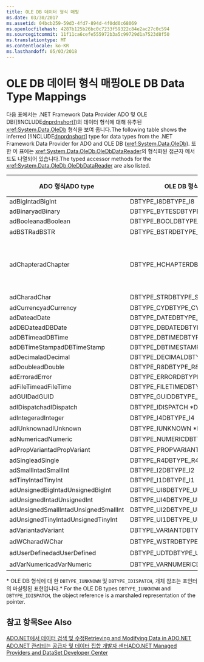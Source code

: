 ```yaml
---
title: OLE DB 데이터 형식 매핑
ms.date: 03/30/2017
ms.assetid: 04bcb259-59d3-4fd7-894d-4f0dd0c68069
ms.openlocfilehash: 4287b125b26bc0c7233f59322c84e2ac27c0c594
ms.sourcegitcommit: 11f11ca6cefe555972b3a5c99729d1a7523d8f50
ms.translationtype: MT
ms.contentlocale: ko-KR
ms.lasthandoff: 05/03/2018
---
```

# <a name="ole-db-data-type-mappings"></a><span data-ttu-id="58dbd-102">OLE DB 데이터 형식 매핑</span><span class="sxs-lookup"><span data-stu-id="58dbd-102">OLE DB Data Type Mappings</span></span>
<span data-ttu-id="58dbd-103">다음 표에서는 .NET Framework Data Provider ADO 및 OLE DB([!INCLUDE[dnprdnshort](../../../../includes/dnprdnshort-md.md)])의 데이터 형식에 대해 유추된 <xref:System.Data.OleDb> 형식을 보여 줍니다.</span><span class="sxs-lookup"><span data-stu-id="58dbd-103">The following table shows the inferred [!INCLUDE[dnprdnshort](../../../../includes/dnprdnshort-md.md)] type for data types from the .NET Framework Data Provider for ADO and OLE DB (<xref:System.Data.OleDb>).</span></span> <span data-ttu-id="58dbd-104">또한 이 표에는 <xref:System.Data.OleDb.OleDbDataReader>의 형식화된 접근자 메서드도 나열되어 있습니다.</span><span class="sxs-lookup"><span data-stu-id="58dbd-104">The typed accessor methods for the <xref:System.Data.OleDb.OleDbDataReader> are also listed.</span></span>  
  
|<span data-ttu-id="58dbd-105">ADO 형식</span><span class="sxs-lookup"><span data-stu-id="58dbd-105">ADO type</span></span>|<span data-ttu-id="58dbd-106">OLE DB 형식</span><span class="sxs-lookup"><span data-stu-id="58dbd-106">OLE DB type</span></span>|[!INCLUDE[dnprdnshort](../../../../includes/dnprdnshort-md.md)]<span data-ttu-id="58dbd-107"> 형식</span><span class="sxs-lookup"><span data-stu-id="58dbd-107"> type</span></span>|[!INCLUDE[dnprdnshort](../../../../includes/dnprdnshort-md.md)]<span data-ttu-id="58dbd-108">의 형식화된 접근자</span><span class="sxs-lookup"><span data-stu-id="58dbd-108"> typed accessor</span></span>|  
|--------------|-----------------|----------------------------------------------------------------------|--------------------------------------------------------------------------------|  
|<span data-ttu-id="58dbd-109">adBigInt</span><span class="sxs-lookup"><span data-stu-id="58dbd-109">adBigInt</span></span>|<span data-ttu-id="58dbd-110">DBTYPE_I8</span><span class="sxs-lookup"><span data-stu-id="58dbd-110">DBTYPE_I8</span></span>|<span data-ttu-id="58dbd-111">Int64</span><span class="sxs-lookup"><span data-stu-id="58dbd-111">Int64</span></span>|<span data-ttu-id="58dbd-112">GetInt64()</span><span class="sxs-lookup"><span data-stu-id="58dbd-112">GetInt64()</span></span>|  
|<span data-ttu-id="58dbd-113">adBinary</span><span class="sxs-lookup"><span data-stu-id="58dbd-113">adBinary</span></span>|<span data-ttu-id="58dbd-114">DBTYPE_BYTES</span><span class="sxs-lookup"><span data-stu-id="58dbd-114">DBTYPE_BYTES</span></span>|<span data-ttu-id="58dbd-115">Byte[]</span><span class="sxs-lookup"><span data-stu-id="58dbd-115">Byte[]</span></span>|<span data-ttu-id="58dbd-116">GetBytes()</span><span class="sxs-lookup"><span data-stu-id="58dbd-116">GetBytes()</span></span>|  
|<span data-ttu-id="58dbd-117">adBoolean</span><span class="sxs-lookup"><span data-stu-id="58dbd-117">adBoolean</span></span>|<span data-ttu-id="58dbd-118">DBTYPE_BOOL</span><span class="sxs-lookup"><span data-stu-id="58dbd-118">DBTYPE_BOOL</span></span>|<span data-ttu-id="58dbd-119">Boolean</span><span class="sxs-lookup"><span data-stu-id="58dbd-119">Boolean</span></span>|<span data-ttu-id="58dbd-120">GetBoolean()</span><span class="sxs-lookup"><span data-stu-id="58dbd-120">GetBoolean()</span></span>|  
|<span data-ttu-id="58dbd-121">adBSTR</span><span class="sxs-lookup"><span data-stu-id="58dbd-121">adBSTR</span></span>|<span data-ttu-id="58dbd-122">DBTYPE_BSTR</span><span class="sxs-lookup"><span data-stu-id="58dbd-122">DBTYPE_BSTR</span></span>|<span data-ttu-id="58dbd-123">문자열</span><span class="sxs-lookup"><span data-stu-id="58dbd-123">String</span></span>|<span data-ttu-id="58dbd-124">GetString()</span><span class="sxs-lookup"><span data-stu-id="58dbd-124">GetString()</span></span>|  
|<span data-ttu-id="58dbd-125">adChapter</span><span class="sxs-lookup"><span data-stu-id="58dbd-125">adChapter</span></span>|<span data-ttu-id="58dbd-126">DBTYPE_HCHAPTER</span><span class="sxs-lookup"><span data-stu-id="58dbd-126">DBTYPE_HCHAPTER</span></span>|<span data-ttu-id="58dbd-127">`DataReader`를 통해 지원됩니다.</span><span class="sxs-lookup"><span data-stu-id="58dbd-127">Supported through the `DataReader`.</span></span> <span data-ttu-id="58dbd-128">참조 [DataReader를 사용 하 여 데이터를 검색](../../../../docs/framework/data/adonet/retrieving-data-using-a-datareader.md)합니다.</span><span class="sxs-lookup"><span data-stu-id="58dbd-128">See [Retrieving Data Using a DataReader](../../../../docs/framework/data/adonet/retrieving-data-using-a-datareader.md).</span></span>|<span data-ttu-id="58dbd-129">GetValue()</span><span class="sxs-lookup"><span data-stu-id="58dbd-129">GetValue()</span></span>|  
|<span data-ttu-id="58dbd-130">adChar</span><span class="sxs-lookup"><span data-stu-id="58dbd-130">adChar</span></span>|<span data-ttu-id="58dbd-131">DBTYPE_STR</span><span class="sxs-lookup"><span data-stu-id="58dbd-131">DBTYPE_STR</span></span>|<span data-ttu-id="58dbd-132">문자열</span><span class="sxs-lookup"><span data-stu-id="58dbd-132">String</span></span>|<span data-ttu-id="58dbd-133">GetString()</span><span class="sxs-lookup"><span data-stu-id="58dbd-133">GetString()</span></span>|  
|<span data-ttu-id="58dbd-134">adCurrency</span><span class="sxs-lookup"><span data-stu-id="58dbd-134">adCurrency</span></span>|<span data-ttu-id="58dbd-135">DBTYPE_CY</span><span class="sxs-lookup"><span data-stu-id="58dbd-135">DBTYPE_CY</span></span>|<span data-ttu-id="58dbd-136">Decimal</span><span class="sxs-lookup"><span data-stu-id="58dbd-136">Decimal</span></span>|<span data-ttu-id="58dbd-137">GetDecimal()</span><span class="sxs-lookup"><span data-stu-id="58dbd-137">GetDecimal()</span></span>|  
|<span data-ttu-id="58dbd-138">adDate</span><span class="sxs-lookup"><span data-stu-id="58dbd-138">adDate</span></span>|<span data-ttu-id="58dbd-139">DBTYPE_DATE</span><span class="sxs-lookup"><span data-stu-id="58dbd-139">DBTYPE_DATE</span></span>|<span data-ttu-id="58dbd-140">DateTime</span><span class="sxs-lookup"><span data-stu-id="58dbd-140">DateTime</span></span>|<span data-ttu-id="58dbd-141">GetDateTime()</span><span class="sxs-lookup"><span data-stu-id="58dbd-141">GetDateTime()</span></span>|  
|<span data-ttu-id="58dbd-142">adDBDate</span><span class="sxs-lookup"><span data-stu-id="58dbd-142">adDBDate</span></span>|<span data-ttu-id="58dbd-143">DBTYPE_DBDATE</span><span class="sxs-lookup"><span data-stu-id="58dbd-143">DBTYPE_DBDATE</span></span>|<span data-ttu-id="58dbd-144">DateTime</span><span class="sxs-lookup"><span data-stu-id="58dbd-144">DateTime</span></span>|<span data-ttu-id="58dbd-145">GetDateTime()</span><span class="sxs-lookup"><span data-stu-id="58dbd-145">GetDateTime()</span></span>|  
|<span data-ttu-id="58dbd-146">adDBTime</span><span class="sxs-lookup"><span data-stu-id="58dbd-146">adDBTime</span></span>|<span data-ttu-id="58dbd-147">DBTYPE_DBTIME</span><span class="sxs-lookup"><span data-stu-id="58dbd-147">DBTYPE_DBTIME</span></span>|<span data-ttu-id="58dbd-148">DateTime</span><span class="sxs-lookup"><span data-stu-id="58dbd-148">DateTime</span></span>|<span data-ttu-id="58dbd-149">GetDateTime()</span><span class="sxs-lookup"><span data-stu-id="58dbd-149">GetDateTime()</span></span>|  
|<span data-ttu-id="58dbd-150">adDBTimeStamp</span><span class="sxs-lookup"><span data-stu-id="58dbd-150">adDBTimeStamp</span></span>|<span data-ttu-id="58dbd-151">DBTYPE_DBTIMESTAMP</span><span class="sxs-lookup"><span data-stu-id="58dbd-151">DBTYPE_DBTIMESTAMP</span></span>|<span data-ttu-id="58dbd-152">DateTime</span><span class="sxs-lookup"><span data-stu-id="58dbd-152">DateTime</span></span>|<span data-ttu-id="58dbd-153">GetDateTime()</span><span class="sxs-lookup"><span data-stu-id="58dbd-153">GetDateTime()</span></span>|  
|<span data-ttu-id="58dbd-154">adDecimal</span><span class="sxs-lookup"><span data-stu-id="58dbd-154">adDecimal</span></span>|<span data-ttu-id="58dbd-155">DBTYPE_DECIMAL</span><span class="sxs-lookup"><span data-stu-id="58dbd-155">DBTYPE_DECIMAL</span></span>|<span data-ttu-id="58dbd-156">Decimal</span><span class="sxs-lookup"><span data-stu-id="58dbd-156">Decimal</span></span>|<span data-ttu-id="58dbd-157">GetDecimal()</span><span class="sxs-lookup"><span data-stu-id="58dbd-157">GetDecimal()</span></span>|  
|<span data-ttu-id="58dbd-158">adDouble</span><span class="sxs-lookup"><span data-stu-id="58dbd-158">adDouble</span></span>|<span data-ttu-id="58dbd-159">DBTYPE_R8</span><span class="sxs-lookup"><span data-stu-id="58dbd-159">DBTYPE_R8</span></span>|<span data-ttu-id="58dbd-160">Double</span><span class="sxs-lookup"><span data-stu-id="58dbd-160">Double</span></span>|<span data-ttu-id="58dbd-161">GetDouble()</span><span class="sxs-lookup"><span data-stu-id="58dbd-161">GetDouble()</span></span>|  
|<span data-ttu-id="58dbd-162">adError</span><span class="sxs-lookup"><span data-stu-id="58dbd-162">adError</span></span>|<span data-ttu-id="58dbd-163">DBTYPE_ERROR</span><span class="sxs-lookup"><span data-stu-id="58dbd-163">DBTYPE_ERROR</span></span>|<span data-ttu-id="58dbd-164">ExternalException</span><span class="sxs-lookup"><span data-stu-id="58dbd-164">ExternalException</span></span>|<span data-ttu-id="58dbd-165">GetValue()</span><span class="sxs-lookup"><span data-stu-id="58dbd-165">GetValue()</span></span>|  
|<span data-ttu-id="58dbd-166">adFileTime</span><span class="sxs-lookup"><span data-stu-id="58dbd-166">adFileTime</span></span>|<span data-ttu-id="58dbd-167">DBTYPE_FILETIME</span><span class="sxs-lookup"><span data-stu-id="58dbd-167">DBTYPE_FILETIME</span></span>|<span data-ttu-id="58dbd-168">DateTime</span><span class="sxs-lookup"><span data-stu-id="58dbd-168">DateTime</span></span>|<span data-ttu-id="58dbd-169">GetDateTime()</span><span class="sxs-lookup"><span data-stu-id="58dbd-169">GetDateTime()</span></span>|  
|<span data-ttu-id="58dbd-170">adGUID</span><span class="sxs-lookup"><span data-stu-id="58dbd-170">adGUID</span></span>|<span data-ttu-id="58dbd-171">DBTYPE_GUID</span><span class="sxs-lookup"><span data-stu-id="58dbd-171">DBTYPE_GUID</span></span>|<span data-ttu-id="58dbd-172">Guid</span><span class="sxs-lookup"><span data-stu-id="58dbd-172">Guid</span></span>|<span data-ttu-id="58dbd-173">GetGuid()</span><span class="sxs-lookup"><span data-stu-id="58dbd-173">GetGuid()</span></span>|  
|<span data-ttu-id="58dbd-174">adIDispatch</span><span class="sxs-lookup"><span data-stu-id="58dbd-174">adIDispatch</span></span>|<span data-ttu-id="58dbd-175">DBTYPE_IDISPATCH \*</span><span class="sxs-lookup"><span data-stu-id="58dbd-175">DBTYPE_IDISPATCH \*</span></span>|<span data-ttu-id="58dbd-176">개체</span><span class="sxs-lookup"><span data-stu-id="58dbd-176">Object</span></span>|<span data-ttu-id="58dbd-177">GetValue()</span><span class="sxs-lookup"><span data-stu-id="58dbd-177">GetValue()</span></span>|  
|<span data-ttu-id="58dbd-178">adInteger</span><span class="sxs-lookup"><span data-stu-id="58dbd-178">adInteger</span></span>|<span data-ttu-id="58dbd-179">DBTYPE_I4</span><span class="sxs-lookup"><span data-stu-id="58dbd-179">DBTYPE_I4</span></span>|<span data-ttu-id="58dbd-180">Int32</span><span class="sxs-lookup"><span data-stu-id="58dbd-180">Int32</span></span>|<span data-ttu-id="58dbd-181">GetInt32()</span><span class="sxs-lookup"><span data-stu-id="58dbd-181">GetInt32()</span></span>|  
|<span data-ttu-id="58dbd-182">adIUnknown</span><span class="sxs-lookup"><span data-stu-id="58dbd-182">adIUnknown</span></span>|<span data-ttu-id="58dbd-183">DBTYPE_IUNKNOWN \*</span><span class="sxs-lookup"><span data-stu-id="58dbd-183">DBTYPE_IUNKNOWN \*</span></span>|<span data-ttu-id="58dbd-184">개체</span><span class="sxs-lookup"><span data-stu-id="58dbd-184">Object</span></span>|<span data-ttu-id="58dbd-185">GetValue()</span><span class="sxs-lookup"><span data-stu-id="58dbd-185">GetValue()</span></span>|  
|<span data-ttu-id="58dbd-186">adNumeric</span><span class="sxs-lookup"><span data-stu-id="58dbd-186">adNumeric</span></span>|<span data-ttu-id="58dbd-187">DBTYPE_NUMERIC</span><span class="sxs-lookup"><span data-stu-id="58dbd-187">DBTYPE_NUMERIC</span></span>|<span data-ttu-id="58dbd-188">Decimal</span><span class="sxs-lookup"><span data-stu-id="58dbd-188">Decimal</span></span>|<span data-ttu-id="58dbd-189">GetDecimal()</span><span class="sxs-lookup"><span data-stu-id="58dbd-189">GetDecimal()</span></span>|  
|<span data-ttu-id="58dbd-190">adPropVariant</span><span class="sxs-lookup"><span data-stu-id="58dbd-190">adPropVariant</span></span>|<span data-ttu-id="58dbd-191">DBTYPE_PROPVARIANT</span><span class="sxs-lookup"><span data-stu-id="58dbd-191">DBTYPE_PROPVARIANT</span></span>|<span data-ttu-id="58dbd-192">개체</span><span class="sxs-lookup"><span data-stu-id="58dbd-192">Object</span></span>|<span data-ttu-id="58dbd-193">GetValue()</span><span class="sxs-lookup"><span data-stu-id="58dbd-193">GetValue()</span></span>|  
|<span data-ttu-id="58dbd-194">adSingle</span><span class="sxs-lookup"><span data-stu-id="58dbd-194">adSingle</span></span>|<span data-ttu-id="58dbd-195">DBTYPE_R4</span><span class="sxs-lookup"><span data-stu-id="58dbd-195">DBTYPE_R4</span></span>|<span data-ttu-id="58dbd-196">Single</span><span class="sxs-lookup"><span data-stu-id="58dbd-196">Single</span></span>|<span data-ttu-id="58dbd-197">GetFloat()</span><span class="sxs-lookup"><span data-stu-id="58dbd-197">GetFloat()</span></span>|  
|<span data-ttu-id="58dbd-198">adSmallInt</span><span class="sxs-lookup"><span data-stu-id="58dbd-198">adSmallInt</span></span>|<span data-ttu-id="58dbd-199">DBTYPE_I2</span><span class="sxs-lookup"><span data-stu-id="58dbd-199">DBTYPE_I2</span></span>|<span data-ttu-id="58dbd-200">Int16</span><span class="sxs-lookup"><span data-stu-id="58dbd-200">Int16</span></span>|<span data-ttu-id="58dbd-201">GetInt16()</span><span class="sxs-lookup"><span data-stu-id="58dbd-201">GetInt16()</span></span>|  
|<span data-ttu-id="58dbd-202">adTinyInt</span><span class="sxs-lookup"><span data-stu-id="58dbd-202">adTinyInt</span></span>|<span data-ttu-id="58dbd-203">DBTYPE_I1</span><span class="sxs-lookup"><span data-stu-id="58dbd-203">DBTYPE_I1</span></span>|<span data-ttu-id="58dbd-204">Byte</span><span class="sxs-lookup"><span data-stu-id="58dbd-204">Byte</span></span>|<span data-ttu-id="58dbd-205">GetByte()</span><span class="sxs-lookup"><span data-stu-id="58dbd-205">GetByte()</span></span>|  
|<span data-ttu-id="58dbd-206">adUnsignedBigInt</span><span class="sxs-lookup"><span data-stu-id="58dbd-206">adUnsignedBigInt</span></span>|<span data-ttu-id="58dbd-207">DBTYPE_UI8</span><span class="sxs-lookup"><span data-stu-id="58dbd-207">DBTYPE_UI8</span></span>|<span data-ttu-id="58dbd-208">UInt64</span><span class="sxs-lookup"><span data-stu-id="58dbd-208">UInt64</span></span>|<span data-ttu-id="58dbd-209">GetValue()</span><span class="sxs-lookup"><span data-stu-id="58dbd-209">GetValue()</span></span>|  
|<span data-ttu-id="58dbd-210">adUnsignedInt</span><span class="sxs-lookup"><span data-stu-id="58dbd-210">adUnsignedInt</span></span>|<span data-ttu-id="58dbd-211">DBTYPE_UI4</span><span class="sxs-lookup"><span data-stu-id="58dbd-211">DBTYPE_UI4</span></span>|<span data-ttu-id="58dbd-212">UInt32</span><span class="sxs-lookup"><span data-stu-id="58dbd-212">UInt32</span></span>|<span data-ttu-id="58dbd-213">GetValue()</span><span class="sxs-lookup"><span data-stu-id="58dbd-213">GetValue()</span></span>|  
|<span data-ttu-id="58dbd-214">adUnsignedSmallInt</span><span class="sxs-lookup"><span data-stu-id="58dbd-214">adUnsignedSmallInt</span></span>|<span data-ttu-id="58dbd-215">DBTYPE_UI2</span><span class="sxs-lookup"><span data-stu-id="58dbd-215">DBTYPE_UI2</span></span>|<span data-ttu-id="58dbd-216">UInt16</span><span class="sxs-lookup"><span data-stu-id="58dbd-216">UInt16</span></span>|<span data-ttu-id="58dbd-217">GetValue()</span><span class="sxs-lookup"><span data-stu-id="58dbd-217">GetValue()</span></span>|  
|<span data-ttu-id="58dbd-218">adUnsignedTinyInt</span><span class="sxs-lookup"><span data-stu-id="58dbd-218">adUnsignedTinyInt</span></span>|<span data-ttu-id="58dbd-219">DBTYPE_UI1</span><span class="sxs-lookup"><span data-stu-id="58dbd-219">DBTYPE_UI1</span></span>|<span data-ttu-id="58dbd-220">Byte</span><span class="sxs-lookup"><span data-stu-id="58dbd-220">Byte</span></span>|<span data-ttu-id="58dbd-221">GetByte()</span><span class="sxs-lookup"><span data-stu-id="58dbd-221">GetByte()</span></span>|  
|<span data-ttu-id="58dbd-222">adVariant</span><span class="sxs-lookup"><span data-stu-id="58dbd-222">adVariant</span></span>|<span data-ttu-id="58dbd-223">DBTYPE_VARIANT</span><span class="sxs-lookup"><span data-stu-id="58dbd-223">DBTYPE_VARIANT</span></span>|<span data-ttu-id="58dbd-224">개체</span><span class="sxs-lookup"><span data-stu-id="58dbd-224">Object</span></span>|<span data-ttu-id="58dbd-225">GetValue()</span><span class="sxs-lookup"><span data-stu-id="58dbd-225">GetValue()</span></span>|  
|<span data-ttu-id="58dbd-226">adWChar</span><span class="sxs-lookup"><span data-stu-id="58dbd-226">adWChar</span></span>|<span data-ttu-id="58dbd-227">DBTYPE_WSTR</span><span class="sxs-lookup"><span data-stu-id="58dbd-227">DBTYPE_WSTR</span></span>|<span data-ttu-id="58dbd-228">문자열</span><span class="sxs-lookup"><span data-stu-id="58dbd-228">String</span></span>|<span data-ttu-id="58dbd-229">GetString()</span><span class="sxs-lookup"><span data-stu-id="58dbd-229">GetString()</span></span>|  
|<span data-ttu-id="58dbd-230">adUserDefined</span><span class="sxs-lookup"><span data-stu-id="58dbd-230">adUserDefined</span></span>|<span data-ttu-id="58dbd-231">DBTYPE_UDT</span><span class="sxs-lookup"><span data-stu-id="58dbd-231">DBTYPE_UDT</span></span>|<span data-ttu-id="58dbd-232">지원되지 않음</span><span class="sxs-lookup"><span data-stu-id="58dbd-232">not supported</span></span>||  
|<span data-ttu-id="58dbd-233">adVarNumeric</span><span class="sxs-lookup"><span data-stu-id="58dbd-233">adVarNumeric</span></span>|<span data-ttu-id="58dbd-234">DBTYPE_VARNUMERIC</span><span class="sxs-lookup"><span data-stu-id="58dbd-234">DBTYPE_VARNUMERIC</span></span>|<span data-ttu-id="58dbd-235">지원되지 않음</span><span class="sxs-lookup"><span data-stu-id="58dbd-235">not supported</span></span>||  
  
 <span data-ttu-id="58dbd-236">\* OLE DB 형식에 대 한 `DBTYPE_IUNKNOWN` 및 `DBTYPE_IDISPATCH`, 개체 참조는 포인터의 마샬링된 표현입니다.</span><span class="sxs-lookup"><span data-stu-id="58dbd-236">\* For the OLE DB types `DBTYPE_IUNKNOWN` and `DBTYPE_IDISPATCH`, the object reference is a marshaled representation of the pointer.</span></span>  
  
## <a name="see-also"></a><span data-ttu-id="58dbd-237">참고 항목</span><span class="sxs-lookup"><span data-stu-id="58dbd-237">See Also</span></span>  
 [<span data-ttu-id="58dbd-238">ADO.NET에서 데이터 검색 및 수정</span><span class="sxs-lookup"><span data-stu-id="58dbd-238">Retrieving and Modifying Data in ADO.NET</span></span>](../../../../docs/framework/data/adonet/retrieving-and-modifying-data.md)  
 [<span data-ttu-id="58dbd-239">ADO.NET 관리되는 공급자 및 데이터 집합 개발자 센터</span><span class="sxs-lookup"><span data-stu-id="58dbd-239">ADO.NET Managed Providers and DataSet Developer Center</span></span>](http://go.microsoft.com/fwlink/?LinkId=217917)
